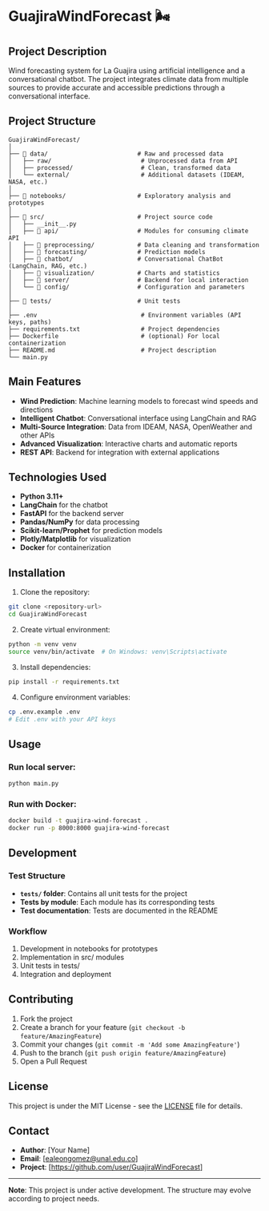 # GuajiraWindForecast 🌬️

## Project Description

Wind forecasting system for La Guajira using artificial intelligence and a conversational chatbot. The project integrates climate data from multiple sources to provide accurate and accessible predictions through a conversational interface.

## Project Structure

```
GuajiraWindForecast/
│
├── 📁 data/                         # Raw and processed data
│   ├── raw/                         # Unprocessed data from API
│   ├── processed/                   # Clean, transformed data
│   └── external/                    # Additional datasets (IDEAM, NASA, etc.)
│
├── 📁 notebooks/                    # Exploratory analysis and prototypes
│
├── 📁 src/                          # Project source code
│   ├── __init__.py
│   ├── 📁 api/                      # Modules for consuming climate API
│   ├── 📁 preprocessing/            # Data cleaning and transformation
│   ├── 📁 forecasting/              # Prediction models
│   ├── 📁 chatbot/                  # Conversational ChatBot (LangChain, RAG, etc.)
│   ├── 📁 visualization/            # Charts and statistics
│   ├── 📁 server/                   # Backend for local interaction
│   └── 📁 config/                   # Configuration and parameters
│
├── 📁 tests/                        # Unit tests
│
├── .env                             # Environment variables (API keys, paths)
├── requirements.txt                 # Project dependencies
├── Dockerfile                       # (optional) For local containerization
├── README.md                        # Project description
└── main.py 
```

## Main Features

- **Wind Prediction**: Machine learning models to forecast wind speeds and directions
- **Intelligent Chatbot**: Conversational interface using LangChain and RAG
- **Multi-Source Integration**: Data from IDEAM, NASA, OpenWeather and other APIs
- **Advanced Visualization**: Interactive charts and automatic reports
- **REST API**: Backend for integration with external applications

## Technologies Used

- **Python 3.11+**
- **LangChain** for the chatbot
- **FastAPI** for the backend server
- **Pandas/NumPy** for data processing
- **Scikit-learn/Prophet** for prediction models
- **Plotly/Matplotlib** for visualization
- **Docker** for containerization

## Installation

1. Clone the repository:
```bash
git clone <repository-url>
cd GuajiraWindForecast
```

2. Create virtual environment:
```bash
python -m venv venv
source venv/bin/activate  # On Windows: venv\Scripts\activate
```

3. Install dependencies:
```bash
pip install -r requirements.txt
```

4. Configure environment variables:
```bash
cp .env.example .env
# Edit .env with your API keys
```

## Usage

### Run local server:
```bash
python main.py
```

### Run with Docker:
```bash
docker build -t guajira-wind-forecast .
docker run -p 8000:8000 guajira-wind-forecast
```

## Development

### Test Structure
- **`tests/` folder**: Contains all unit tests for the project
- **Tests by module**: Each module has its corresponding tests
- **Test documentation**: Tests are documented in the README

### Workflow
1. Development in notebooks for prototypes
2. Implementation in src/ modules
3. Unit tests in tests/
4. Integration and deployment

## Contributing

1. Fork the project
2. Create a branch for your feature (`git checkout -b feature/AmazingFeature`)
3. Commit your changes (`git commit -m 'Add some AmazingFeature'`)
4. Push to the branch (`git push origin feature/AmazingFeature`)
5. Open a Pull Request

## License

This project is under the MIT License - see the [LICENSE](LICENSE) file for details.

## Contact

- **Author**: [Your Name]
- **Email**: [ealeongomez@unal.edu.co]
- **Project**: [https://github.com/user/GuajiraWindForecast]

---

**Note**: This project is under active development. The structure may evolve according to project needs. 